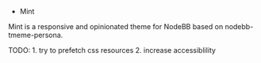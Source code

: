 * Mint

Mint is a responsive and opinionated theme for NodeBB based on nodebb-tmeme-persona.

TODO:
	1. try to prefetch css resources
	2. increase accessiblility
